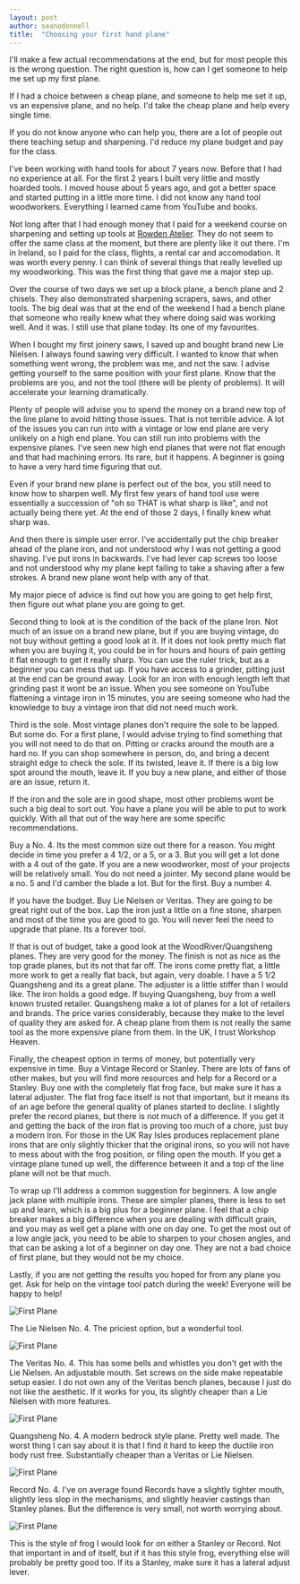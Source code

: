 ```yaml
---
layout: post
author: seanodonnell
title:  "Choosing your first hand plane"
---
```


I'll make a few actual recommendations at the end, but for most people this is the wrong question. The right question is, how can I get someone to help me set up my first plane.

If I had a choice between a cheap plane, and someone to help me set it up, vs an expensive plane, and no help. I'd take the cheap plane and help every single time.

If you do not know anyone who can help you, there are a lot of people out there teaching setup and sharpening. I'd reduce my plane budget and pay for the class.

I've been working with hand tools for about 7 years now. Before that I had no experience at all. For the first 2 years I built very little and mostly hoarded tools. I moved house about 5 years ago, and got a better space and started putting in a little more time. I did not know any hand tool woodworkers. Everything I learned came from YouTube and books. 

Not long after that I had enough money that I paid for a weekend course on sharpening and setting up tools at [Rowden Atelier](https://rowdenatelier.com/). They do not seem to offer the same class at the moment, but there are plenty like it out there. I'm in Ireland, so I paid for the class, flights, a rental car and accomodation. It was worth every penny. I can think of several things that really levelled up my woodworking. This was the first thing that gave me a major step up.

Over the course of two days we set up a block plane, a bench plane and 2 chisels. They also demonstrated sharpening scrapers, saws, and other tools. The big deal was that at the end of the weekend I had a bench plane that someone who really knew what they where doing said was working well. And it was. I still use that plane today. Its one of my favourites.

When I bought my first joinery saws, I saved up and bought brand new Lie Nielsen. I always found sawing very difficult. I wanted to know that when something went wrong, the problem was me, and not the saw. I advise getting yourself to the same position with your first plane. Know that the problems are you, and not the tool (there will be plenty of problems). It will accelerate your learning dramatically.

Plenty of people will advise you to spend the money on a brand new top of the line plane to avoid hitting those issues. That is not terrible advice. A lot of the issues you can run into with a vintage or low end plane are very unlikely on a high end plane. You can still run into problems with the expensive planes. I've seen new high end planes that were not flat enough and that had machining errors. Its rare, but it happens. A beginner is going to have a very hard time figuring that out.

Even if your brand new plane is perfect out of the box, you still need to know how to sharpen well. My first few years of hand tool use were essentially a succession of "oh so THAT is what sharp is like", and not actually being there yet. At the end of those 2 days, I finally knew what sharp was.

And then there is simple user error. I've accidentally put the chip breaker ahead of the plane iron, and not understood why I was not getting a good shaving. I've put irons in backwards. I've had lever cap screws too loose and not understood why my plane kept failing to take a shaving after a few strokes. A brand new plane wont help with any of that.

My major piece of advice is find out how you are going to get help first, then figure out what plane you are going to get.

Second thing to look at is the condition of the back of the plane Iron. Not much of an issue on a brand new plane, but if you are buying vintage, do not buy without getting a good look at it. If it does not look pretty much flat when you are buying it, you could be in for hours and hours of pain getting it flat enough to get it really sharp. You can use the ruler trick, but as a beginner you can mess that up. If you have access to a grinder, pitting just at the end can be ground away. Look for an iron with enough length left that grinding past it wont be an issue. When you see someone on YouTube flattening a vintage iron in 15 minutes, you are seeing someone who had the knowledge to buy a vintage iron that did not need much work. 

Third is the sole. Most vintage planes don't require the sole to be lapped. But some do. For a first plane, I would advise trying to find something that you will not need to do that on. Pitting or cracks around the mouth are a hard no. If you can shop somewhere in person, do, and bring a decent straight edge to check the sole. If its twisted, leave it. If there is a big low spot around the mouth, leave it. If you buy a new plane, and either of those are an issue, return it.

If the iron and the sole are in good shape, most other problems wont be such a big deal to sort out. You have a plane you will be able to put to work quickly. With all that out of the way here are some specific recommendations.

Buy a No. 4. Its the most common size out there for a reason. You might decide in time you prefer a 4 1/2, or a 5, or a 3. But you will get a lot done with a 4 out of the gate. If you are a new woodworker, most of your projects will be relatively small. You do not need a jointer. My second plane would be a no. 5 and I'd camber the blade a lot. But for the first. Buy a number 4.

If you have the budget. Buy Lie Nielsen or Veritas. They are going to be great right out of the box. Lap the iron just a little on a fine stone, sharpen and most of the time you are good to go. You will never feel the need to upgrade that plane. Its a forever tool.

If that is out of budget, take a good look at the WoodRiver/Quangsheng planes. They are very good for the money. The finish is not as nice as the top grade planes, but its not that far off. The irons come pretty flat, a little more work to get a really flat back, but again, very doable. I have a 5 1/2 Quangsheng and its a great plane. The adjuster is a little stiffer than I would like. The iron holds a good edge. If buying Quangsheng, buy from a well known trusted retailer. Quangsheng make a lot of planes for a lot of retailers and brands. The price varies considerably, because they make to the level of quality they are asked for. A cheap plane from them is not really the same tool as the more expensive plane from them. In the UK, I trust Workshop Heaven.

Finally, the cheapest option in terms of money, but potentially very expensive in time. Buy a Vintage Record or Stanley. There are lots of fans of other makes, but you will find more resources and help for a Record or a Stanley. Buy one with the completely flat frog face, but make sure it has a lateral adjuster. The flat frog face itself is not that important, but it means its of an age before the general quality of planes started to decline. I slightly prefer the record planes, but there is not much of a difference. If you get it and getting the back of the iron flat is proving too much of a chore, just buy a modern Iron. For those in the UK Ray Isles produces replacement plane irons that are only slightly thicker that the original irons, so you will not have to mess about with the frog position, or filing open the mouth. If you get a vintage plane tuned up well, the difference between it and a top of the line plane will not be that much.

To wrap up I'll address a common suggestion for beginners. A low angle jack plane with multiple irons. These are simpler planes, there is less to set up and learn, which is a big plus for a beginner plane. I feel that a chip breaker makes a big difference when you are dealing with difficult grain, and you may as well get a plane with one on day one. To get the most out of a low angle jack, you need to be able to sharpen to your chosen angles, and that can be asking a lot of a beginner on day one. They are not a bad choice of first plane, but they would not be my choice. 

Lastly, if you are not getting the results you hoped for from any plane you get. Ask for help on the vintage tool patch during the week! Everyone will be happy to help! 


![First Plane](/assets/images/firstplane/1.jpg)

The Lie Nielsen No. 4. The priciest option, but a wonderful tool.

![First Plane](/assets/images/firstplane/2.jpg)

The Veritas No. 4. This has some bells and whistles you don't get with the Lie Nielsen. An adjustable mouth. Set screws on the side make repeatable setup easier. I do not own any of the Veritas bench planes, because I just do not like the aesthetic. If it works for you, its slightly cheaper than a Lie Nielsen with more features. 

![First Plane](/assets/images/firstplane/3.jpg)

Quangsheng No. 4. A modern bedrock style plane. Pretty well made. The worst thing I can say about it is that I find it hard to keep the ductile iron body rust free. Substantially cheaper than a Veritas or Lie Nielsen. 


![First Plane](/assets/images/firstplane/4.jpg)

Record No. 4. I've on average found Records have a slightly tighter mouth, slightly less slop in the mechanisms, and slightly heavier castings than Stanley planes. But the difference is very small, not worth worrying about. 

![First Plane](/assets/images/firstplane/5.jpg)

This is the style of frog I would look for on either a Stanley or Record. Not that important in and of itself, but if it has this style frog, everything else will probably be pretty good too. If its a Stanley, make sure it has a lateral adjust lever. 
